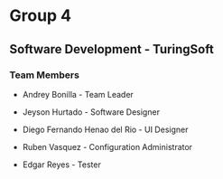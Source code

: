 # Group 4
## Software Development - TuringSoft

### Team Members

* Andrey Bonilla - Team Leader

* Jeyson Hurtado - Software Designer

* Diego Fernando Henao del Rio - UI Designer

* Ruben Vasquez - Configuration Administrator

* Edgar Reyes - Tester
